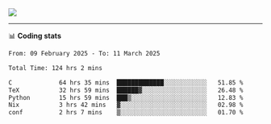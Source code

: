 <picture>
  <source
  srcset="https://github-readme-stats.vercel.app/api?username=sant0s12&show_icons=true&theme=dark"
  media="(prefers-color-scheme: dark)"
  />
  <source
  srcset="https://github-readme-stats.vercel.app/api?username=sant0s12&show_icons=true"
  media="(prefers-color-scheme: light)"
  />
  <img src="https://github-readme-stats.vercel.app/api?username=sant0s12&show_icons=true" />
</picture>

---

📊 **Coding stats**

<!--START_SECTION:waka-->

```txt
From: 09 February 2025 - To: 11 March 2025

Total Time: 124 hrs 2 mins

C             64 hrs 35 mins  █████████████░░░░░░░░░░░░   51.85 %
TeX           32 hrs 59 mins  ██████▓░░░░░░░░░░░░░░░░░░   26.48 %
Python        15 hrs 59 mins  ███▒░░░░░░░░░░░░░░░░░░░░░   12.83 %
Nix           3 hrs 42 mins   ▓░░░░░░░░░░░░░░░░░░░░░░░░   02.98 %
conf          2 hrs 7 mins    ▒░░░░░░░░░░░░░░░░░░░░░░░░   01.70 %
```

<!--END_SECTION:waka-->
